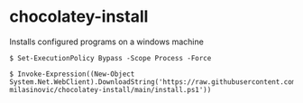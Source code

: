 # chocolatey-install
Installs configured programs on a windows machine
```console
$ Set-ExecutionPolicy Bypass -Scope Process -Force
```
```console
$ Invoke-Expression((New-Object System.Net.WebClient).DownloadString('https://raw.githubusercontent.com/marko-milasinovic/chocolatey-install/main/install.ps1'))
```
